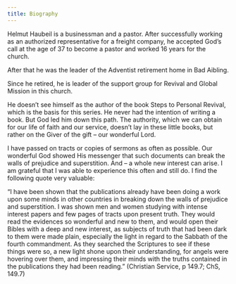 ```yaml
---
title: Biography
---
```


Helmut Haubeil is a businessman and a pastor. After successfully working as an authorized representative for a freight company, he accepted God’s call at the age of 37 to become a pastor and worked 16 years for the church.

After that he was the leader of the Adventist retirement home in Bad Aibling.

Since he retired, he is leader of the support group for Revival and Global Mission in this church.

He doesn’t see himself as the author of the book Steps to Personal Revival, which is the basis for this series. He never had the intention of writing a book. But God led him down this path. The authority, which we can obtain for our life of faith and our service, doesn’t lay in these little books, but rather on the Giver of the gift – our wonderful Lord.

I have passed on tracts or copies of sermons as often as possible. Our wonderful God showed His messenger that such documents can break the walls of prejudice and superstition. And – a whole new interest can arise. I am grateful that I was able to experience this often and still do. I find the following quote very valuable:

“I have been shown that the publications already have been doing a work upon some minds in other countries in breaking down the walls of prejudice and superstition. I was shown men and women studying with intense interest papers and few pages of tracts upon present truth. They would read the evidences so wonderful and new to them, and would open their Bibles with a deep and new interest, as subjects of truth that had been dark to them were made plain, especially the light in regard to the Sabbath of the fourth commandment. As they searched the Scriptures to see if these things were so, a new light shone upon their understanding, for angels were hovering over them, and impressing their minds with the truths contained in the publications they had been reading.” (Christian Service, p 149.7; ChS, 149.7)